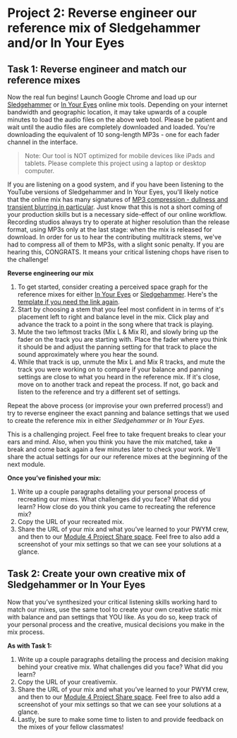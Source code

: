 # Project 2: Reverse engineer our reference mix of Sledgehammer and/or In Your Eyes

## Task 1: Reverse engineer and match our reference mixes

Now the real fun begins! Launch Google Chrome and load up our [Sledgehammer][1] or [In Your Eyes][2] online mix tools. Depending on your internet bandwidth and geographic location, it may take upwards of a couple minutes to load the audio files on the above web tool. Please be patient and wait until the audio files are completely downloaded and loaded. You're downloading the equivalent of 10 song-length MP3s - one for each fader channel in the interface. 

> Note: Our tool is NOT optimized for mobile devices like iPads and tablets. Please complete this project using a laptop or desktop computer.

If you are listening on a good system, and if you have been listening to the YouTube versions of Sledgehammer and In Your Eyes, you'll likely notice that the online mix has many signatures of [MP3 compression - dullness and transient blurring in particular][3].  Just know that this is not a short coming of your production skills but is a necessary side-effect of our online workflow. Recording studios always try to operate at higher resolution than the release format, using MP3s only at the last stage: when the mix is released for download.  In order for us to hear the contributing multitrack stems, we've had to compress all of them to MP3s, with a slight sonic penalty. If you are hearing this, CONGRATS. It means your critical listening chops have risen to the challenge!

**Reverse engineering our mix**

 1. To get started, consider creating a perceived space graph for the reference mixes for either [In Your Eyes][4] or [Sledgehammer][5]. Here's the [template if you need the link again][6].
 2. Start by choosing a stem that you feel most confident in in terms of it's placement left to right and balance level in the mix. Click play and advance the track to a point in the song where that track is playing. 
 3. Mute the two leftmost tracks (Mix L & Mix R), and slowly bring up the fader on the track you are starting with. Place the fader where you think it should be and adjust the panning setting for that track to place the sound approximately where you hear the sound. 
 4. While that track is up, unmute the Mix L and Mix R tracks, and mute the track you were working on to compare if your balance and panning settings are close to what you heard in the reference mix.  If it's close, move on to another track and repeat the process. If not, go back and listen to the reference and try a different set of settings.

Repeat the above process (or improvise your own preferred process!) and try to reverse engineer the exact panning and balance settings that we used to create the reference mix in either *Sledgehammer* or *In Your Eyes.*

This is a challenging project. Feel free to take frequent breaks to clear your ears and mind. Also, when you think you have the mix matched, take a break and come back again a few minutes later to check your work. We'll share the actual settings for our our reference mixes at the beginning of the next module.

**Once you’ve finished your mix:**

 1. Write up a couple paragraphs detailing your personal process of recreating our mixes. What challenges did you face? What did you learn? How close do you think you came to recreating the reference mix?
 2. Copy the URL of your recreated mix.
 3. Share the URL of your mix and what you’ve learned to your PWYM crew,  and then to our [Module 4 Project Share space][7]. Feel free to also add a screenshot of your mix settings so that we can see your solutions at a glance.

## Task 2: Create your own creative mix of Sledgehammer or In Your Eyes

Now that you’ve synthesized your critical listening skills working hard to match our mixes, use the same tool to create your own creative static mix with balance and pan settings that YOU like. As you do so, keep track of your personal process and the creative, musical decisions you make in the mix process.

**As with Task 1:**

 1. Write up a couple paragraphs detailing the process and decision making behind your creative mix. What challenges did you face? What did you learn?
 2. Copy the URL of your creativemix.
 3. Share the URL of your mix and what you’ve learned to your PWYM crew,  and then to our [Module 4 Project Share space][8]. Feel free to also add a screenshot of your mix settings so that we can see your solutions at a glance.
 4. Lastly, be sure to make some time to listen to and provide feedback on the mixes of your fellow classmates!


  [1]: http://sh.pwym.org
  [2]: http://iye.pwym.org
  [3]: http://www.soundonsound.com/sos/apr12/articles/lost-in-translation.htm
  [4]: http://iye.pwym.org
  [5]: http://sh.pwym.org
  [6]: https://drive.google.com/previewtemplate?id=1eoxDQyI8b5spi7rDb_zh5xoHAFt7pawO7Xry7zUHGSw&mode=public
  [7]: http://community.playwithyourmusic.org/t/module-4-project-share-convergent-and-creative-mixes/1611
  [8]: http://community.playwithyourmusic.org/t/module-4-project-share-convergent-and-creative-mixes/1611